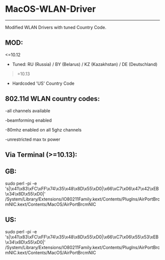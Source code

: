 # MacOS-WLAN-Driver
--------------------
Modified WLAN Drivers with tuned Country Code.


MOD:
--------------------------
<=10.12

- Tuned: RU (Russia) / BY (Belarus) / KZ (Kazakhstan) / DE (Deutschland)

>=10.13

- Hardcoded 'US' Country Code

802.11d WLAN country codes:
--------------------------

-all channels available

-beamforming enabled

-80mhz enabled on all 5ghz channels

-unrestricted max tx power




Via Terminal (>=10.13):
--------------------------

GB:
--------------------------
sudo perl -pi -e 's|\x41\x83\xFC\xFF\x74\x35\x48\x8D\x55\xD0|\x66\xC7\x06\x47\x42\xEB\x34\x8D\x55\xD0|' /System/Library/Extensions/IO80211Family.kext/Contents/PlugIns/AirPortBrcmNIC.kext/Contents/MacOS/AirPortBrcmNIC

US:
--------------------------
sudo perl -pi -e 's|\x41\x83\xFC\xFF\x74\x35\x48\x8D\x55\xD0|\x66\xC7\x06\x55\x53\xEB\x34\x8D\x55\xD0|' /System/Library/Extensions/IO80211Family.kext/Contents/PlugIns/AirPortBrcmNIC.kext/Contents/MacOS/AirPortBrcmNIC

